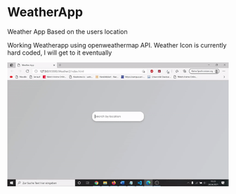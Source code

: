 # WeatherApp
Weather App Based on the users location

Working Weatherapp using openweathermap API.
Weather Icon is currently hard coded, I will get to it eventually

![](weatherapps.gif)
